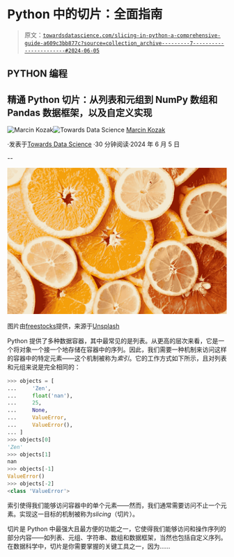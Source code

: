 # Python 中的切片：全面指南

> 原文：[`towardsdatascience.com/slicing-in-python-a-comprehensive-guide-a609c3bb877c?source=collection_archive---------7-----------------------#2024-06-05`](https://towardsdatascience.com/slicing-in-python-a-comprehensive-guide-a609c3bb877c?source=collection_archive---------7-----------------------#2024-06-05)

## PYTHON 编程

## 精通 Python 切片：从列表和元组到 NumPy 数组和 Pandas 数据框架，以及自定义实现

[](https://medium.com/@nyggus?source=post_page---byline--a609c3bb877c--------------------------------)![Marcin Kozak](https://medium.com/@nyggus?source=post_page---byline--a609c3bb877c--------------------------------)[](https://towardsdatascience.com/?source=post_page---byline--a609c3bb877c--------------------------------)![Towards Data Science](https://towardsdatascience.com/?source=post_page---byline--a609c3bb877c--------------------------------) [Marcin Kozak](https://medium.com/@nyggus?source=post_page---byline--a609c3bb877c--------------------------------)

·发表于[Towards Data Science](https://towardsdatascience.com/?source=post_page---byline--a609c3bb877c--------------------------------) ·30 分钟阅读·2024 年 6 月 5 日

--

![](img/a299a7f2ddca0d135db0b57f4edf96ad.png)

图片由[freestocks](https://unsplash.com/@freestocks?utm_source=medium&utm_medium=referral)提供，来源于[Unsplash](https://unsplash.com/?utm_source=medium&utm_medium=referral)

Python 提供了多种数据容器，其中最常见的是列表。从更高的层次来看，它是一个将对象一个接一个地存储在容器中的序列。因此，我们需要一种机制来访问这样的容器中的特定元素——这个机制被称为*索引*。它的工作方式如下所示，且对列表和元组来说是完全相同的：

```py
>>> objects = [
...     'Zen',
...     float('nan'),
...     25,
...     None,
...     ValueError,
...     ValueError(),
... ]
>>> objects[0]
'Zen'
>>> objects[1]
nan
>>> objects[-1]
ValueError()
>>> objects[-2]
<class 'ValueError'>
```

索引使得我们能够访问容器中的单个元素——然而，我们通常需要访问不止一个元素。实现这一目标的机制被称为*slicing*（切片）。

切片是 Python 中最强大且最方便的功能之一，它使得我们能够访问和操作序列的部分内容——如列表、元组、字符串、数组和数据框架，当然也包括自定义序列。在数据科学中，切片是你需要掌握的关键工具之一，因为……
